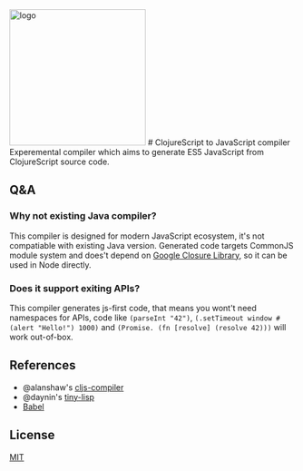 <img src="https://github.com/sergeybekrin/cljs-compiler/raw/master/.github/logo.png" alt="logo" width="240" height="240" />
# ClojureScript to JavaScript compiler
Experemental compiler which aims to generate ES5 JavaScript from
ClojureScript source code.

## Q&A
### Why not existing Java compiler?
This compiler is designed for modern JavaScript ecosystem, it's not compatiable
with existing Java version. Generated code targets CommonJS module system and
does't depend on [Google Closure Library](https://developers.google.com/closure/library/),
so it can be used in Node directly.

### Does it support exiting APIs?
This compiler generates js-first code, that means you wont't need namespaces
for APIs, code like `(parseInt "42")`, `(.setTimeout window #(alert "Hello!") 1000)`
and `(Promise. (fn [resolve] (resolve 42)))` will work out-of-box.

## References
* @alanshaw's [cljs-compiler](https://github.com/alanshaw/cljs-compiler)
* @daynin's [tiny-lisp](https://github.com/daynin/tiny-lisp)
* [Babel](https://github.com/babel/babel)

## License
[MIT](https://github.com/sergeykrinbe/cljs-compiler/blob/master/LICENSE)
